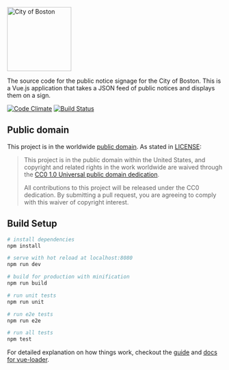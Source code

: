 <img src="https://cloud.githubusercontent.com/assets/9234/19400090/8c20c53c-9222-11e6-937c-02bce55e5301.png" alt="City of Boston" width="150" />

The source code for the public notice signage for the City of Boston. This is a Vue.js application that takes a JSON feed of public notices and displays them on a sign. 

[![Code Climate](https://codeclimate.com/github/CityOfBoston/notice-signage/badges/gpa.svg)](https://codeclimate.com/github/CityOfBoston/notice-signage)
[![Build Status](https://travis-ci.org/CityOfBoston/notice-signage.svg?branch=master)](https://travis-ci.org/CityOfBoston/notice-signage)

## Public domain

This project is in the worldwide [public domain](LICENSE.md). As stated in [LICENSE](LICENSE.md):

> This project is in the public domain within the United States, and copyright and related rights in the work worldwide are waived through the [CC0 1.0 Universal public domain dedication](https://creativecommons.org/publicdomain/zero/1.0/).
>
> All contributions to this project will be released under the CC0 dedication. By submitting a pull request, you are agreeing to comply with this waiver of copyright interest.

## Build Setup

``` bash
# install dependencies
npm install

# serve with hot reload at localhost:8080
npm run dev

# build for production with minification
npm run build

# run unit tests
npm run unit

# run e2e tests
npm run e2e

# run all tests
npm test
```

For detailed explanation on how things work, checkout the [guide](http://vuejs-templates.github.io/webpack/) and [docs for vue-loader](http://vuejs.github.io/vue-loader).
